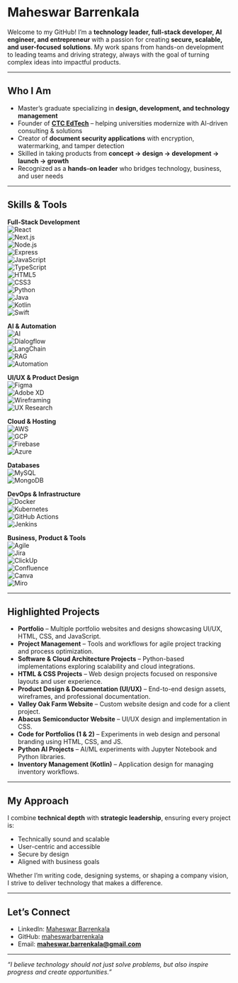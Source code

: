 # Maheswar Barrenkala  

Welcome to my GitHub! I’m a **technology leader, full-stack developer, AI engineer, and entrepreneur** with a passion for creating **secure, scalable, and user-focused solutions**. My work spans from hands-on development to leading teams and driving strategy, always with the goal of turning complex ideas into impactful products.  

---

## Who I Am  

- Master’s graduate specializing in **design, development, and technology management**  
- Founder of **[CTC EdTech](https://www.ctcedtech.com)** – helping universities modernize with AI-driven consulting & solutions  
- Creator of **document security applications** with encryption, watermarking, and tamper detection  
- Skilled in taking products from **concept → design → development → launch → growth**  
- Recognized as a **hands-on leader** who bridges technology, business, and user needs  

---

## Skills & Tools  

**Full-Stack Development**  
![React](https://img.shields.io/badge/React-61DAFB?style=for-the-badge&logo=react)  
![Next.js](https://img.shields.io/badge/Next.js-000000?style=for-the-badge&logo=nextdotjs)  
![Node.js](https://img.shields.io/badge/Node.js-339933?style=for-the-badge&logo=nodedotjs)  
![Express](https://img.shields.io/badge/Express-000000?style=for-the-badge&logo=express)  
![JavaScript](https://img.shields.io/badge/JavaScript-F7DF1E?style=for-the-badge&logo=javascript)  
![TypeScript](https://img.shields.io/badge/TypeScript-3178C6?style=for-the-badge&logo=typescript)  
![HTML5](https://img.shields.io/badge/HTML5-E34F26?style=for-the-badge&logo=html5)  
![CSS3](https://img.shields.io/badge/CSS3-1572B6?style=for-the-badge&logo=css3)  
![Python](https://img.shields.io/badge/Python-3776AB?style=for-the-badge&logo=python)  
![Java](https://img.shields.io/badge/Java-007396?style=for-the-badge&logo=java)  
![Kotlin](https://img.shields.io/badge/Kotlin-7F52FF?style=for-the-badge&logo=kotlin)  
![Swift](https://img.shields.io/badge/Swift-FA7343?style=for-the-badge&logo=swift)  

**AI & Automation**  
![AI](https://img.shields.io/badge/AI%20APIs-000000?style=for-the-badge&logo=openai)  
![Dialogflow](https://img.shields.io/badge/Dialogflow-FF9800?style=for-the-badge&logo=dialogflow)  
![LangChain](https://img.shields.io/badge/LangChain-000000?style=for-the-badge)  
![RAG](https://img.shields.io/badge/RAG%20Pipelines-6DB33F?style=for-the-badge)  
![Automation](https://img.shields.io/badge/Workflow%20Automation-grey?style=for-the-badge)  

**UI/UX & Product Design**  
![Figma](https://img.shields.io/badge/Figma-F24E1E?style=for-the-badge&logo=figma)  
![Adobe XD](https://img.shields.io/badge/Adobe%20XD-FF61F6?style=for-the-badge&logo=adobexd)  
![Wireframing](https://img.shields.io/badge/Wireframing-333333?style=for-the-badge)  
![UX Research](https://img.shields.io/badge/UX%20Research-0052CC?style=for-the-badge)  

**Cloud & Hosting**  
![AWS](https://img.shields.io/badge/AWS-232F3E?style=for-the-badge&logo=amazonaws)  
![GCP](https://img.shields.io/badge/GCP-4285F4?style=for-the-badge&logo=googlecloud)  
![Firebase](https://img.shields.io/badge/Firebase-FFCA28?style=for-the-badge&logo=firebase)  
![Azure](https://img.shields.io/badge/Azure-0078D4?style=for-the-badge&logo=microsoftazure)  

**Databases**  
![MySQL](https://img.shields.io/badge/MySQL-4479A1?style=for-the-badge&logo=mysql)  
![MongoDB](https://img.shields.io/badge/MongoDB-47A248?style=for-the-badge&logo=mongodb)  

**DevOps & Infrastructure**  
![Docker](https://img.shields.io/badge/Docker-2496ED?style=for-the-badge&logo=docker)  
![Kubernetes](https://img.shields.io/badge/Kubernetes-326CE5?style=for-the-badge&logo=kubernetes)  
![GitHub Actions](https://img.shields.io/badge/GitHub%20Actions-2088FF?style=for-the-badge&logo=githubactions)  
![Jenkins](https://img.shields.io/badge/Jenkins-D24939?style=for-the-badge&logo=jenkins)  

**Business, Product & Tools**  
![Agile](https://img.shields.io/badge/Agile%20%26%20Scrum-2496ED?style=for-the-badge)  
![Jira](https://img.shields.io/badge/Jira-0052CC?style=for-the-badge&logo=jira)  
![ClickUp](https://img.shields.io/badge/ClickUp-7B68EE?style=for-the-badge&logo=clickup)  
![Confluence](https://img.shields.io/badge/Confluence-172B4D?style=for-the-badge&logo=confluence)  
![Canva](https://img.shields.io/badge/Canva-00C4CC?style=for-the-badge&logo=canva)  
![Miro](https://img.shields.io/badge/Miro-050038?style=for-the-badge&logo=miro)  

---

## Highlighted Projects  

- **Portfolio** – Multiple portfolio websites and designs showcasing UI/UX, HTML, CSS, and JavaScript.  
- **Project Management** – Tools and workflows for agile project tracking and process optimization.  
- **Software & Cloud Architecture Projects** – Python-based implementations exploring scalability and cloud integrations.  
- **HTML & CSS Projects** – Web design projects focused on responsive layouts and user experience.  
- **Product Design & Documentation (UI/UX)** – End-to-end design assets, wireframes, and professional documentation.  
- **Valley Oak Farm Website** – Custom website design and code for a client project.  
- **Abacus Semiconductor Website** – UI/UX design and implementation in CSS.  
- **Code for Portfolios (1 & 2)** – Experiments in web design and personal branding using HTML, CSS, and JS.  
- **Python AI Projects** – AI/ML experiments with Jupyter Notebook and Python libraries.  
- **Inventory Management (Kotlin)** – Application design for managing inventory workflows.  

---

## My Approach  

I combine **technical depth** with **strategic leadership**, ensuring every project is:  
- Technically sound and scalable  
- User-centric and accessible  
- Secure by design  
- Aligned with business goals  

Whether I’m writing code, designing systems, or shaping a company vision, I strive to deliver technology that makes a difference.  

---

## Let’s Connect  

- LinkedIn: [Maheswar Barrenkala](https://www.linkedin.com/in/maheswar-barrenkala)  
- GitHub: [maheswarbarrenkala](https://github.com/maheswarbarrenkala)  
- Email: **maheswar.barrenkala@gmail.com**  

---

*“I believe technology should not just solve problems, but also inspire progress and create opportunities.”*  
